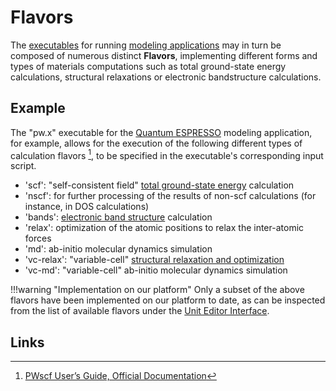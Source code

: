 # Flavors

The [executables](executables.md) for running [modeling applications](../applications.md) may in turn be composed of numerous distinct **Flavors**, implementing different forms and types of materials computations such as total ground-state energy calculations, structural relaxations or electronic bandstructure calculations.

## Example 

The "pw.x" executable for the [Quantum ESPRESSO](../../software-directory/modeling/quantum-espresso.md) modeling application, for example, allows for the execution of the following different types of calculation flavors [^1], to be specified in the executable's corresponding input script.

- 'scf': "self-consistent field" [total ground-state energy](../../properties-directory/scalar/total-energy.md) calculation    
- 'nscf': for further processing of the results of non-scf calculations (for instance, in DOS calculations)
- 'bands': [electronic band structure](../../properties-directory/non-scalar/bandstructure.md) calculation
- 'relax': optimization of the atomic positions to relax the inter-atomic forces 
- 'md': ab-initio molecular dynamics simulation
- 'vc-relax': "variable-cell" [structural relaxation and optimization](../../workflows/addons/structural-relaxation.md)
- 'vc-md': "variable-cell" ab-initio molecular dynamics simulation

!!!warning "Implementation on our platform"
    Only a subset of the above flavors have been implemented on our platform to date, as can be inspected from the list of available flavors under the [Unit Editor Interface](../../workflow-designer/unit-editor.md#application).
           
## Links

[^1]: [PWscf User’s Guide, Official Documentation](https://www.quantum-espresso.org/Doc/pw_user_guide.pdf)
